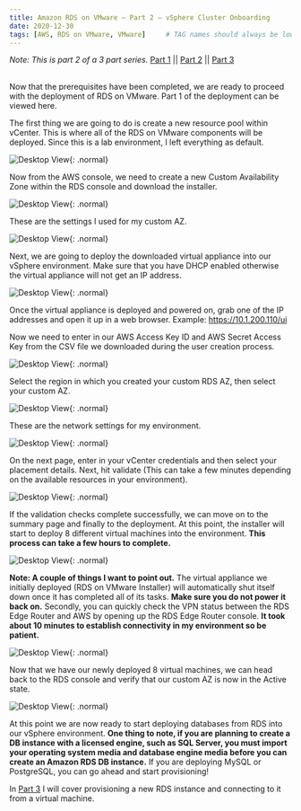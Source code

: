 ```yaml
---
title: Amazon RDS on VMware – Part 2 – vSphere Cluster Onboarding
date: 2020-12-30
tags: [AWS, RDS on VMware, VMware]     # TAG names should always be lowercase
---
```

*Note: This is part 2 of a 3 part series.* 
[Part 1](/posts/RDS-on-VMware-Part1)   \||   [Part 2](/posts/RDS-on-VMware-Part2)   \||   [Part 3](/posts/RDS-on-VMware-Part3)

<br>
Now that the prerequisites have been completed, we are ready to proceed with the deployment of RDS on VMware. Part 1 of the deployment can be viewed here.

The first thing we are going to do is create a new resource pool within vCenter. This is where all of the RDS on VMware components will be deployed. Since this is a lab environment, I left everything as default.

![Desktop View](/assets/posts/rds_on_vmware_p2/1.png){: .normal}

Now from the AWS console, we need to create a new Custom Availability Zone within the RDS console and download the installer.

![Desktop View](/assets/posts/rds_on_vmware_p2/2.png){: .normal}

These are the settings I used for my custom AZ.

![Desktop View](/assets/posts/rds_on_vmware_p2/3.png){: .normal}

Next, we are going to deploy the downloaded virtual appliance into our vSphere environment. Make sure that you have DHCP enabled otherwise the virtual appliance will not get an IP address.

![Desktop View](/assets/posts/rds_on_vmware_p2/4.png){: .normal}

Once the virtual appliance is deployed and powered on, grab one of the IP addresses and open it up in a web browser. Example: https://10.1.200.110/ui

Now we need to enter in our AWS Access Key ID and AWS Secret Access Key from the CSV file we downloaded during the user creation process.

![Desktop View](/assets/posts/rds_on_vmware_p2/5.png){: .normal}

Select the region in which you created your custom RDS AZ, then select your custom AZ.

![Desktop View](/assets/posts/rds_on_vmware_p2/6.png){: .normal}

These are the network settings for my environment.

![Desktop View](/assets/posts/rds_on_vmware_p2/7.png){: .normal}

On the next page, enter in your vCenter credentials and then select your placement details. Next, hit validate (This can take a few minutes depending on the available resources in your environment).

![Desktop View](/assets/posts/rds_on_vmware_p2/8.png){: .normal}

If the validation checks complete successfully, we can move on to the summary page and finally to the deployment. At this point, the installer will start to deploy 8 different virtual machines into the environment. **This process can take a few hours to complete.**

![Desktop View](/assets/posts/rds_on_vmware_p2/9.png){: .normal}

**Note: A couple of things I want to point out.** The virtual appliance we initially deployed (RDS on VMware Installer) will automatically shut itself down once it has completed all of its tasks. **Make sure you do not power it back on.** Secondly, you can quickly check the VPN status between the RDS Edge Router and AWS by opening up the RDS Edge Router console. **It took about 10 minutes to establish connectivity in my environment so be patient.**

![Desktop View](/assets/posts/rds_on_vmware_p2/10.png){: .normal}

Now that we have our newly deployed 8 virtual machines, we can head back to the RDS console and verify that our custom AZ is now in the Active state. 

![Desktop View](/assets/posts/rds_on_vmware_p2/11.png){: .normal}

At this point we are now ready to start deploying databases from RDS into our vSphere environment. **One thing to note, if you are planning to create a DB instance with a licensed engine, such as SQL Server, you must import your operating system media and database engine media before you can create an Amazon RDS DB instance.** If you are deploying MySQL or PostgreSQL, you can go ahead and start provisioning!

In [Part 3](/posts/RDS-on-VMware-Part3) I will cover provisioning a new RDS instance and connecting to it from a virtual machine.